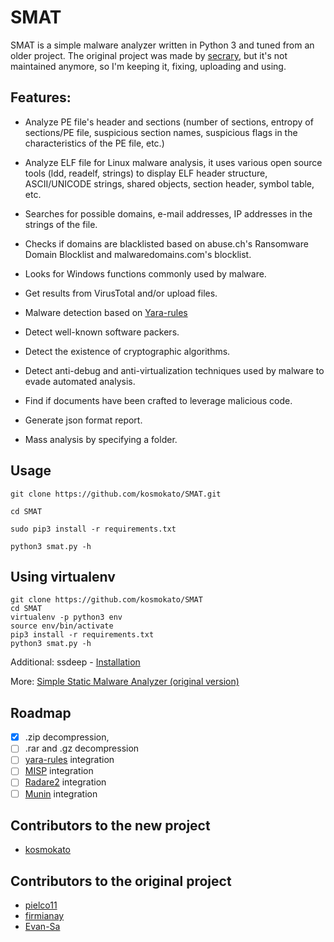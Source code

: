 # SMAT

SMAT is a simple malware analyzer written in Python 3 and tuned from an older project.
The original project was made by [secrary](https://github.com/secrary/SSMA), but it's not maintained anymore, so I'm keeping it, fixing, uploading and using.

## Features:
* Analyze PE file's header and sections (number of sections, entropy of sections/PE file, suspicious section names, suspicious flags in the characteristics of the PE file, etc.)

* Analyze ELF file for Linux malware analysis, it uses various open source tools (ldd, readelf, strings) to display ELF header structure, ASCII/UNICODE strings, shared objects, section header, symbol table, etc.

* Searches for possible domains, e-mail addresses, IP addresses in the strings of the file.

* Checks if domains are blacklisted based on abuse.ch's Ransomware Domain Blocklist and malwaredomains.com's blocklist.

* Looks for Windows functions commonly used by malware.

* Get results from VirusTotal and/or upload files.

* Malware detection based on [Yara-rules](https://virustotal.github.io/yara/)

* Detect well-known software packers.

* Detect the existence of cryptographic algorithms.

* Detect anti-debug and anti-virtualization techniques used by malware to evade automated analysis.

* Find if documents have been crafted to leverage malicious code.

* Generate json format report.

* Mass analysis by specifying a folder.

## Usage
```
git clone https://github.com/kosmokato/SMAT.git

cd SMAT

sudo pip3 install -r requirements.txt

python3 smat.py -h
```

## Using virtualenv
```
git clone https://github.com/kosmokato/SMAT
cd SMAT
virtualenv -p python3 env
source env/bin/activate
pip3 install -r requirements.txt
python3 smat.py -h
```

Additional:
  ssdeep - [Installation](https://python-ssdeep.readthedocs.io/en/latest/installation.html)

More: [Simple Static Malware Analyzer (original version)](https://secrary.com/SSMA)

## Roadmap
* [x] .zip decompression, 
* [ ] .rar and .gz decompression
* [ ] [yara-rules](https://github.com/Yara-Rules/rules) integration
* [ ] [MISP](https://github.com/MISP/PyMISP) integration
* [ ] [Radare2](https://github.com/radareorg/radare2) integration
* [ ] [Munin](https://github.com/Neo23x0/munin) integration

## Contributors to the new project
* [kosmokato](https://github.com/kosmokato)

## Contributors to the original project
* [pielco11](https://github.com/pielco11)
* [firmianay](https://github.com/firmianay)
* [Evan-Sa](https://github.com/Evan-Sa)
